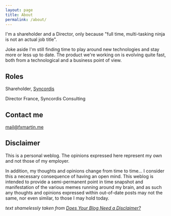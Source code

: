 ```yaml
---
layout: page
title: About
permalink: /about/
---
```


I'm a shareholder and a Director, only because "full time, multi-tasking ninja is not an actual job title".

Joke aside I'm still finding time to play around new technologies and stay more or less up to date. The product we're working on is evolving quite fast, both from a technological and a business point of view.


## Roles

Shareholder, [Syncordis](http://www.syncordisconsulting.com)

Director France, Syncordis Consulting


## Contact me

[mail@fxmartin.me](mailto:mail@fxmartin.me)

## Disclaimer

This is a personal weblog. The opinions expressed here represent my own and not those of my employer.

In addition, my thoughts and opinions change from time to time... I consider this a necessary consequence of having an open mind. This weblog is intended to provide a semi-permanent point in time snapshot and manifestation of the various memes running around my brain, and as such any thoughts and opinions expressed within out-of-date posts may not the same, nor even similar, to those I may hold today.

*text shamelessly taken from [Does Your Blog Need a Disclaimer?](http://www.blogherald.com/2007/10/01/does-your-blog-need-a-disclaimer/)*
